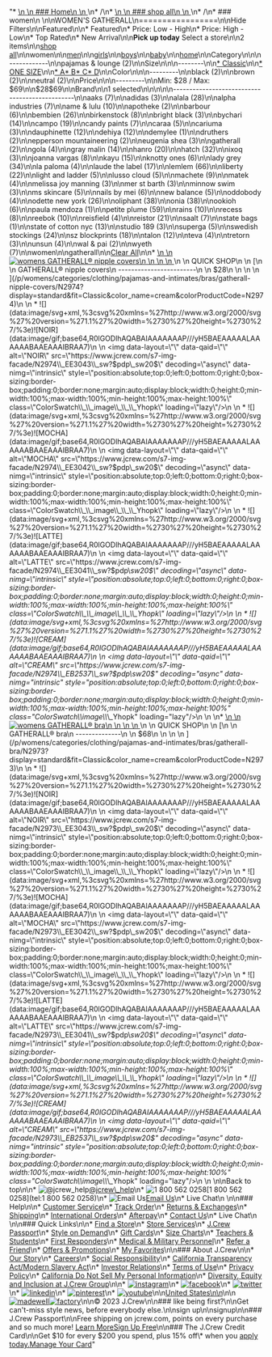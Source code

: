 "*   [\n    \n    ### Home\n    \n    ](/)\n*   /\n*   [\n    \n    ### shop all\n    \n    ](/all)\n*   /\n*   ### women\n    \n\nWOMEN'S GATHERALL\n=================\n\nHide Filters\n\nFeatured\n\n*   Featured\n*   Price: Low - High\n*   Price: High - Low\n*   Top Rated\n*   New Arrival\n\n**Pick up today** Select a store\n\n2 items\n\n[shop all](/all/?crawl=no)\n\nwomen\n\n[men](/all/mens?crawl=no)\n\n[girls](/all/girls?crawl=no)\n\n[boys](/all/boys?crawl=no)\n\n[baby](/all/baby?crawl=no)\n\n[home](/all/home?crawl=no)\n\nCategory\n\n\n------------\n\n[](/all/womens?sub-categories=womens-shopall-pajamasAndLounge&brand=GATHERALL&crawl=no)pajamas & lounge (2)\n\nSize\n\n\n--------\n\n[*   Classic](/all/womens?brand=GATHERALL&crawl=no&fit=Classic)\n\n[*   ONE SIZE](/all/womens?brand=GATHERALL&crawl=no&size=ONE%20SIZE)\n\n[*   A](/all/womens?brand=GATHERALL&crawl=no&size=A)[*   B](/all/womens?brand=GATHERALL&crawl=no&size=B)[*   C](/all/womens?brand=GATHERALL&crawl=no&size=C)[*   D](/all/womens?brand=GATHERALL&crawl=no&size=D)\n\nColor\n\n\n---------\n\n[](/all/womens?brand=GATHERALL&crawl=no&l_color=root-black)black (2)\n\n[](/all/womens?brand=GATHERALL&crawl=no&l_color=root-brown)brown (2)\n\n[](/all/womens?brand=GATHERALL&crawl=no&l_color=root-neutral)neutral (2)\n\nPrice\n\n\n---------\n\nMin: $28 / Max: $69\n\n$28$69\n\nBrand\n\n1 selected[](/all/womens?crawl=no)\n\n\n\n\n-----------------------------------------------\n\n[](/all/womens?brand=AAKS,GATHERALL&crawl=no)aaks (7)\n\n[](/all/womens?brand=ADIDAS,GATHERALL&crawl=no)adidas (3)\n\n[](/all/womens?brand=ALALA,GATHERALL&crawl=no)alala (28)\n\n[](/all/womens?brand=ALPHA%20INDUSTRIES,GATHERALL&crawl=no)alpha industries (7)\n\n[](/all/womens?brand=AME%20%26%20LULU,GATHERALL&crawl=no)ame & lulu (10)\n\n[](/all/womens?brand=APOTHEKE,GATHERALL&crawl=no)apotheke (2)\n\n[](/all/womens?brand=BARBOUR,GATHERALL&crawl=no)barbour (6)\n\n[](/all/womens?brand=BEMBIEN,GATHERALL&crawl=no)bembien (26)\n\n[](/all/womens?brand=Birkenstock,GATHERALL&crawl=no)birkenstock (8)\n\n[](/all/womens?brand=BRIGHT%20BLACK,GATHERALL&crawl=no)bright black (3)\n\n[](/all/womens?brand=BYCHARI,GATHERALL&crawl=no)bychari (14)\n\n[](/all/womens?brand=CAMPO,GATHERALL&crawl=no)campo (19)\n\n[](/all/womens?brand=CANDY%20PAINTS,GATHERALL&crawl=no)candy paints (7)\n\n[](/all/womens?brand=CARAA,GATHERALL&crawl=no)caraa (5)\n\n[](/all/womens?brand=CARIUMA,GATHERALL&crawl=no)cariuma (3)\n\n[](/all/womens?brand=DAUPHINETTE,GATHERALL&crawl=no)dauphinette (12)\n\n[](/all/womens?brand=DEHIYA,GATHERALL&crawl=no)dehiya (12)\n\n[](/all/womens?brand=DEMYLEE,GATHERALL&crawl=no)demylee (1)\n\n[](/all/womens?brand=DRUTHERS,GATHERALL&crawl=no)druthers (2)\n\n[](/all/womens?brand=EPPERSON%20MOUNTAINEERING,GATHERALL&crawl=no)epperson mountaineering (2)\n\n[](/all/womens?brand=EUGENIA%20SHEA,GATHERALL&crawl=no)eugenia shea (3)\n\n[](/all/womens?crawl=no)gatherall (2)\n\n[](/all/womens?brand=GATHERALL,GOLA&crawl=no)gola (4)\n\n[](/all/womens?brand=GATHERALL,GRAY%20MALIN&crawl=no)gray malin (14)\n\n[](/all/womens?brand=GATHERALL,HANRO&crawl=no)hanro (20)\n\n[](/all/womens?brand=GATHERALL,HATCH&crawl=no)hatch (32)\n\n[](/all/womens?brand=GATHERALL,IXOQ&crawl=no)ixoq (3)\n\n[](/all/womens?brand=GATHERALL,JOANNA%20VARGAS&crawl=no)joanna vargas (8)\n\n[](/all/womens?brand=GATHERALL,KAYU&crawl=no)kayu (15)\n\n[](/all/womens?brand=GATHERALL,KNOTTY%20ONES&crawl=no)knotty ones (6)\n\n[](/all/womens?brand=GATHERALL,LADY%20GREY&crawl=no)lady grey (34)\n\n[](/all/womens?brand=GATHERALL,LA%20PALOMA&crawl=no)la paloma (4)\n\n[](/all/womens?brand=GATHERALL,LAUDE%20THE%20LABEL&crawl=no)laude the label (17)\n\n[](/all/womens?brand=GATHERALL,LEMLEM&crawl=no)lemlem (66)\n\n[](/all/womens?brand=GATHERALL,LIBERTY&crawl=no)liberty (22)\n\n[](/all/womens?brand=GATHERALL,LIGHT%20AND%20LADDER&crawl=no)light and ladder (5)\n\n[](/all/womens?brand=GATHERALL,LUSSO%20CLOUD&crawl=no)lusso cloud (5)\n\n[](/all/womens?brand=GATHERALL,MACHETE&crawl=no)machete (9)\n\n[](/all/womens?brand=GATHERALL,MATEK&crawl=no)matek (4)\n\n[](/all/womens?brand=GATHERALL,MELISSA%20JOY%20MANNING&crawl=no)melissa joy manning (3)\n\n[](/all/womens?brand=GATHERALL,MER%20ST%20BARTH&crawl=no)mer st barth (3)\n\n[](/all/womens?brand=GATHERALL,MINNOW%20SWIM&crawl=no)minnow swim (3)\n\n[](/all/womens?brand=GATHERALL,MS%20SKINCARE&crawl=no)ms skincare (5)\n\n[](/all/womens?brand=GATHERALL,NAILS%20BY%20MEI&crawl=no)nails by mei (6)\n\n[](/all/womens?brand=GATHERALL,NEW%20BALANCE&crawl=no)new balance (5)\n\n[](/all/womens?brand=GATHERALL,ODDOBODY&crawl=no)oddobody (4)\n\n[](/all/womens?brand=GATHERALL,ODETTE%20NEW%20YORK&crawl=no)odette new york (26)\n\n[](/all/womens?brand=GATHERALL,OLIPHANT&crawl=no)oliphant (38)\n\n[](/all/womens?brand=GATHERALL,ONIA&crawl=no)onia (38)\n\n[](/all/womens?brand=GATHERALL,OOKIOH&crawl=no)ookioh (6)\n\n[](/all/womens?brand=GATHERALL,PAULA%20MENDOZA&crawl=no)paula mendoza (1)\n\n[](/all/womens?brand=GATHERALL,PETITE%20PLUME&crawl=no)petite plume (59)\n\n[](/all/womens?brand=GATHERALL,RAINS&crawl=no)rains (10)\n\n[](/all/womens?brand=GATHERALL,RECESS&crawl=no)recess (8)\n\n[](/all/womens?brand=GATHERALL,REEBOK&crawl=no)reebok (10)\n\n[](/all/womens?brand=GATHERALL,REISFIELD&crawl=no)reisfield (4)\n\n[](/all/womens?brand=GATHERALL,REISTOR&crawl=no)reistor (21)\n\n[](/all/womens?brand=GATHERALL,SAALT&crawl=no)saalt (7)\n\n[](/all/womens?brand=GATHERALL,STATE%20BAGS&crawl=no)state bags (1)\n\n[](/all/womens?brand=GATHERALL,STATE%20OF%20COTTON%20NYC&crawl=no)state of cotton nyc (13)\n\n[](/all/womens?brand=GATHERALL,STUDIO%20189&crawl=no)studio 189 (3)\n\n[](/all/womens?brand=GATHERALL,SUPERGA&crawl=no)superga (5)\n\n[](/all/womens?brand=GATHERALL,SWEDISH%20STOCKINGS&crawl=no)swedish stockings (24)\n\n[](/all/womens?brand=GATHERALL,SZ%20BLOCKPRINTS&crawl=no)sz blockprints (18)\n\n[](/all/womens?brand=GATHERALL,TALON&crawl=no)talon (12)\n\n[](/all/womens?brand=GATHERALL,TEVA&crawl=no)teva (4)\n\n[](/all/womens?brand=GATHERALL,TRETORN&crawl=no)tretorn (3)\n\n[](/all/womens?brand=GATHERALL,UNSUN&crawl=no)unsun (4)\n\n[](/all/womens?brand=GATHERALL,WAL%20%26%20PAI&crawl=no)wal & pai (2)\n\n[](/all/womens?brand=GATHERALL,WYETH&crawl=no)wyeth (7)\n\nwomen[](/all/?crawl=no)\n\ngatherall[](/all/womens?crawl=no)\n\n[Clear All](/all/?crawl=no)\n\n*   [\n    \n    ![womens GATHERALL® nipple covers](https://www.jcrew.com/s7-img-facade/N2974_EB2537?hei=640&crop=0,0,512,0)\n    \n    \n    \n    ](/p/womens/categories/clothing/pajamas-and-intimates/bras/gatherall-nipple-covers/N2974?display=standard&fit=Classic&color_name=cream&colorProductCode=N2974)\n    \n    QUICK SHOP\n    \n    [\n    \n    GATHERALL® nipple covers\n    ------------------------\n    \n    $28\n    \n    \n    \n    ](/p/womens/categories/clothing/pajamas-and-intimates/bras/gatherall-nipple-covers/N2974?display=standard&fit=Classic&color_name=cream&colorProductCode=N2974)\n    \n    *   ![](data:image/svg+xml,%3csvg%20xmlns=%27http://www.w3.org/2000/svg%27%20version=%271.1%27%20width=%2730%27%20height=%2730%27/%3e)![NOIR](data:image/gif;base64,R0lGODlhAQABAIAAAAAAAP///yH5BAEAAAAALAAAAAABAAEAAAIBRAA7)\n        \n        <img data-layout=\"\" data-qaid=\"\" alt=\"NOIR\" src=\"https://www.jcrew.com/s7-img-facade/N2974\\_EE3043\\_sw?$pdp\\_sw20$\" decoding=\"async\" data-nimg=\"intrinsic\" style=\"position:absolute;top:0;left:0;bottom:0;right:0;box-sizing:border-box;padding:0;border:none;margin:auto;display:block;width:0;height:0;min-width:100%;max-width:100%;min-height:100%;max-height:100%\" class=\"ColorSwatch\\_\\_image\\_\\_\\_Yhopk\" loading=\"lazy\"/>\n        \n    *   ![](data:image/svg+xml,%3csvg%20xmlns=%27http://www.w3.org/2000/svg%27%20version=%271.1%27%20width=%2730%27%20height=%2730%27/%3e)![MOCHA](data:image/gif;base64,R0lGODlhAQABAIAAAAAAAP///yH5BAEAAAAALAAAAAABAAEAAAIBRAA7)\n        \n        <img data-layout=\"\" data-qaid=\"\" alt=\"MOCHA\" src=\"https://www.jcrew.com/s7-img-facade/N2974\\_EE3042\\_sw?$pdp\\_sw20$\" decoding=\"async\" data-nimg=\"intrinsic\" style=\"position:absolute;top:0;left:0;bottom:0;right:0;box-sizing:border-box;padding:0;border:none;margin:auto;display:block;width:0;height:0;min-width:100%;max-width:100%;min-height:100%;max-height:100%\" class=\"ColorSwatch\\_\\_image\\_\\_\\_Yhopk\" loading=\"lazy\"/>\n        \n    *   ![](data:image/svg+xml,%3csvg%20xmlns=%27http://www.w3.org/2000/svg%27%20version=%271.1%27%20width=%2730%27%20height=%2730%27/%3e)![LATTE](data:image/gif;base64,R0lGODlhAQABAIAAAAAAAP///yH5BAEAAAAALAAAAAABAAEAAAIBRAA7)\n        \n        <img data-layout=\"\" data-qaid=\"\" alt=\"LATTE\" src=\"https://www.jcrew.com/s7-img-facade/N2974\\_EE3041\\_sw?$pdp\\_sw20$\" decoding=\"async\" data-nimg=\"intrinsic\" style=\"position:absolute;top:0;left:0;bottom:0;right:0;box-sizing:border-box;padding:0;border:none;margin:auto;display:block;width:0;height:0;min-width:100%;max-width:100%;min-height:100%;max-height:100%\" class=\"ColorSwatch\\_\\_image\\_\\_\\_Yhopk\" loading=\"lazy\"/>\n        \n    *   ![](data:image/svg+xml,%3csvg%20xmlns=%27http://www.w3.org/2000/svg%27%20version=%271.1%27%20width=%2730%27%20height=%2730%27/%3e)![CREAM](data:image/gif;base64,R0lGODlhAQABAIAAAAAAAP///yH5BAEAAAAALAAAAAABAAEAAAIBRAA7)\n        \n        <img data-layout=\"\" data-qaid=\"\" alt=\"CREAM\" src=\"https://www.jcrew.com/s7-img-facade/N2974\\_EB2537\\_sw?$pdp\\_sw20$\" decoding=\"async\" data-nimg=\"intrinsic\" style=\"position:absolute;top:0;left:0;bottom:0;right:0;box-sizing:border-box;padding:0;border:none;margin:auto;display:block;width:0;height:0;min-width:100%;max-width:100%;min-height:100%;max-height:100%\" class=\"ColorSwatch\\_\\_image\\_\\_\\_Yhopk\" loading=\"lazy\"/>\n        \n    \n*   [\n    \n    ![womens GATHERALL® bra](https://www.jcrew.com/s7-img-facade/N2973_EB2537?hei=640&crop=0,0,512,0)\n    \n    \n    \n    ](/p/womens/categories/clothing/pajamas-and-intimates/bras/gatherall-bra/N2973?display=standard&fit=Classic&color_name=cream&colorProductCode=N2973)\n    \n    QUICK SHOP\n    \n    [\n    \n    GATHERALL® bra\n    --------------\n    \n    $68\n    \n    \n    \n    ](/p/womens/categories/clothing/pajamas-and-intimates/bras/gatherall-bra/N2973?display=standard&fit=Classic&color_name=cream&colorProductCode=N2973)\n    \n    *   ![](data:image/svg+xml,%3csvg%20xmlns=%27http://www.w3.org/2000/svg%27%20version=%271.1%27%20width=%2730%27%20height=%2730%27/%3e)![NOIR](data:image/gif;base64,R0lGODlhAQABAIAAAAAAAP///yH5BAEAAAAALAAAAAABAAEAAAIBRAA7)\n        \n        <img data-layout=\"\" data-qaid=\"\" alt=\"NOIR\" src=\"https://www.jcrew.com/s7-img-facade/N2973\\_EE3043\\_sw?$pdp\\_sw20$\" decoding=\"async\" data-nimg=\"intrinsic\" style=\"position:absolute;top:0;left:0;bottom:0;right:0;box-sizing:border-box;padding:0;border:none;margin:auto;display:block;width:0;height:0;min-width:100%;max-width:100%;min-height:100%;max-height:100%\" class=\"ColorSwatch\\_\\_image\\_\\_\\_Yhopk\" loading=\"lazy\"/>\n        \n    *   ![](data:image/svg+xml,%3csvg%20xmlns=%27http://www.w3.org/2000/svg%27%20version=%271.1%27%20width=%2730%27%20height=%2730%27/%3e)![MOCHA](data:image/gif;base64,R0lGODlhAQABAIAAAAAAAP///yH5BAEAAAAALAAAAAABAAEAAAIBRAA7)\n        \n        <img data-layout=\"\" data-qaid=\"\" alt=\"MOCHA\" src=\"https://www.jcrew.com/s7-img-facade/N2973\\_EE3042\\_sw?$pdp\\_sw20$\" decoding=\"async\" data-nimg=\"intrinsic\" style=\"position:absolute;top:0;left:0;bottom:0;right:0;box-sizing:border-box;padding:0;border:none;margin:auto;display:block;width:0;height:0;min-width:100%;max-width:100%;min-height:100%;max-height:100%\" class=\"ColorSwatch\\_\\_image\\_\\_\\_Yhopk\" loading=\"lazy\"/>\n        \n    *   ![](data:image/svg+xml,%3csvg%20xmlns=%27http://www.w3.org/2000/svg%27%20version=%271.1%27%20width=%2730%27%20height=%2730%27/%3e)![LATTE](data:image/gif;base64,R0lGODlhAQABAIAAAAAAAP///yH5BAEAAAAALAAAAAABAAEAAAIBRAA7)\n        \n        <img data-layout=\"\" data-qaid=\"\" alt=\"LATTE\" src=\"https://www.jcrew.com/s7-img-facade/N2973\\_EE3041\\_sw?$pdp\\_sw20$\" decoding=\"async\" data-nimg=\"intrinsic\" style=\"position:absolute;top:0;left:0;bottom:0;right:0;box-sizing:border-box;padding:0;border:none;margin:auto;display:block;width:0;height:0;min-width:100%;max-width:100%;min-height:100%;max-height:100%\" class=\"ColorSwatch\\_\\_image\\_\\_\\_Yhopk\" loading=\"lazy\"/>\n        \n    *   ![](data:image/svg+xml,%3csvg%20xmlns=%27http://www.w3.org/2000/svg%27%20version=%271.1%27%20width=%2730%27%20height=%2730%27/%3e)![CREAM](data:image/gif;base64,R0lGODlhAQABAIAAAAAAAP///yH5BAEAAAAALAAAAAABAAEAAAIBRAA7)\n        \n        <img data-layout=\"\" data-qaid=\"\" alt=\"CREAM\" src=\"https://www.jcrew.com/s7-img-facade/N2973\\_EB2537\\_sw?$pdp\\_sw20$\" decoding=\"async\" data-nimg=\"intrinsic\" style=\"position:absolute;top:0;left:0;bottom:0;right:0;box-sizing:border-box;padding:0;border:none;margin:auto;display:block;width:0;height:0;min-width:100%;max-width:100%;min-height:100%;max-height:100%\" class=\"ColorSwatch\\_\\_image\\_\\_\\_Yhopk\" loading=\"lazy\"/>\n        \n    \n\nBack to top\n\n*   ![@jcrew_help](/next-static/images/sidecar-modules/footer/twitter-2.svg)[@jcrew\\_help](https://twitter.com/jcrew_help)\n*   ![1 800 562 0258](/next-static/images/sidecar-modules/footer/phone-2.svg)[1 800 562 0258](tel:1 800 562 0258)\n*   ![Email Us](/next-static/images/sidecar-modules/footer/email.svg)[Email Us](mailto:help@jcrew.com)\n*   Live Chat\n    \n\n### Help\n\n*   [Customer Service](/help/customer-service)\n*   [Track Order](/help/order-status)\n*   [Returns & Exchanges](/help/returns-exchanges)\n*   [Shipping](/help/shipping-handling)\n*   [International Orders](/help/international-orders)\n*   [Afterpay](/afterpay-faq)\n*   [Contact Us](/help/contact-us)\n*   Live Chat\n    \n\n### Quick Links\n\n*   [Find a Store](https://stores.jcrew.com/search)\n*   [Store Services](/s/store-services)\n*   [J.Crew Passport](/s/rewards)\n*   [Style on Demand](/s/style-on-demand)\n*   [Gift Cards](/help/gift-card)\n*   [Size Charts](/r/size-charts)\n*   [Teachers & Students](/s/teacher-student-discount)\n*   [First Responders](/s/military-medical-first-responder-discount)\n*   [Medical & Military Personnel](/s/military-medical-first-responder-discount)\n*   [Refer a Friend](/share)\n*   [Offers & Promotions](/best-deals)\n*   [My Favorites](/favorites)\n\n### About J.Crew\n\n*   [Our Story](/s/aboutus)\n*   [Careers](https://jobs.jcrew.com)\n*   [Social Responsibility](/s/corporate-responsibility)\n*   [California Transparency Act/Modern Slavery Act](/s/CSR-california-transparency-act)\n*   [Investor Relations](https://investors.jcrew.com)\n*   [Terms of Use](/help/terms-of-use)\n*   [Privacy Policy](/help/privacy-policy)\n*   [California Do Not Sell My Personal Information](https://jcrew.clarip.com/dsr/create?brand=jcrew&type=3)\n*   [Diversity, Equity and Inclusion at J.Crew Group](/s/diversity-equity-inclusion)\n\n*   [![instagram](/next-static/images/sidecar-modules/footer/instagram-2.svg)](http://instagram.com/jcrew)\n*   [![facebook](/next-static/images/sidecar-modules/footer/facebook-2.svg)](https://www.facebook.com/jcrew)\n*   [![twitter](/next-static/images/sidecar-modules/footer/twitter-2.svg)](https://twitter.com/jcrew)\n*   [![linkedin](/next-static/images/sidecar-modules/footer/linkedin.svg)](https://www.linkedin.com/company/j-crew)\n*   [![pinterest](/next-static/images/sidecar-modules/footer/pinterest-2.svg)](http://pinterest.com/jcrew/)\n*   [![youtube](/next-static/images/sidecar-modules/footer/youtube-2.svg)](http://www.youtube.com/user/jcrewinsider)\n\n[United States\n\n](/r/context-chooser)\n\n[![madewell](/next-static/images/sidecar-modules/footer/madewell.svg)](https://www.madewell.com)[![factory](/next-static/images/sidecar-modules/navigation/jcrew-factory-logo-black.svg)](https://factory.jcrew.com)\n\n© 2023 J.Crew\n\n### like being first?\n\nGet can't-miss style news, before everybody else.\n\nsign up\n\nsignup\n\n### J.Crew Passport\n\nFree shipping on jcrew.com, points on every purchase and so much more! [Learn More](/s/rewards)[Sign Up Free](/?register=true)\n\n### The J.Crew Credit Card\n\nGet $10 for every $200 you spend, plus 15% off\\* when you [apply today.](/s/credit-card)[Manage Your Card](https://d.comenity.net/jcrew/)"